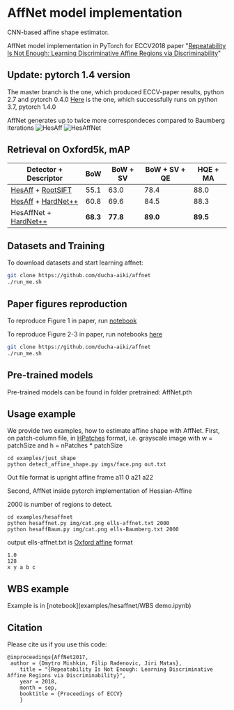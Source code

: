 # AffNet model implementation
CNN-based affine shape estimator.

AffNet model implementation in PyTorch for ECCV2018 paper "[Repeatability Is Not Enough: Learning Discriminative Affine Regions via Discriminability](https://arxiv.org/abs/1711.06704)"

## Update: pytorch 1.4 version

The master branch is the one, which produced ECCV-paper results, python 2.7 and pytorch 0.4.0 
[Here](https://github.com/ducha-aiki/affnet/tree/pytorch1-4_python3) is the one, which successfully runs on python 3.7, pytorch 1.4.0

AffNet generates up to twice more correspondeces compared to Baumberg iterations
![HesAff](imgs/graf16HesAff.jpg)
![HesAffNet](imgs/graf16HesAffNet.jpg)


## Retrieval on Oxford5k, mAP

| Detector + Descriptor | BoW  |  BoW + SV | BoW + SV + QE | HQE + MA |
| -----    | ----  |  ---- | ---- | ---- |
| [HesAff](https://github.com/perdoch/hesaff) + [RootSIFT](http://ieeexplore.ieee.org/document/6248018/)    | 55.1  |  63.0 | 78.4 | 88.0 |
| [HesAff](https://github.com/perdoch/hesaff) + [HardNet++](https://github.com/DagnyT/hardnet)   | 60.8  |  69.6 | 84.5 | 88.3 |
| HesAffNet + [HardNet++](https://github.com/DagnyT/hardnet)   | **68.3**  |  **77.8** | **89.0** | **89.5** |

## Datasets and Training

To download datasets and start learning affnet:

```bash
git clone https://github.com/ducha-aiki/affnet
./run_me.sh
```

## Paper figures reproduction

To reproduce Figure 1 in paper, run [notebook](examples/toy_example_figure1/Figure1.ipynb)


To reproduce Figure 2-3 in paper, run notebooks [here](examples/direct_shape_optimization)


```bash
git clone https://github.com/ducha-aiki/affnet
./run_me.sh
```


## Pre-trained models

Pre-trained models can be found in folder pretrained:  AffNet.pth

## Usage example

We provide two examples, how to estimate affine shape with AffNet. 
First, on patch-column file, in [HPatches](https://github.com/hpatches/hpatches-benchmark) format, i.e. grayscale image with w = patchSize and h = nPatches * patchSize

```
cd examples/just_shape
python detect_affine_shape.py imgs/face.png out.txt
```

Out file format is upright affine frame a11 0 a21 a22


Second, AffNet inside pytorch implementation of Hessian-Affine

2000 is number of regions to detect.

```
cd examples/hesaffnet
python hesaffnet.py img/cat.png ells-affnet.txt 2000
python hesaffBaum.py img/cat.png ells-Baumberg.txt 2000
```

output ells-affnet.txt is [Oxford affine](http://www.robots.ox.ac.uk/~vgg/research/affine/) format 
```
1.0
128
x y a b c 
```

## WBS example 


Example is in [notebook](examples/hesaffnet/WBS demo.ipynb)


## Citation

Please cite us if you use this code:

```
@inproceedings{AffNet2017,
 author = {Dmytro Mishkin, Filip Radenovic, Jiri Matas},
    title = "{Repeatability Is Not Enough: Learning Discriminative Affine Regions via Discriminability}",
    year = 2018,
    month = sep,
    booktitle = {Proceedings of ECCV}
    }
```
